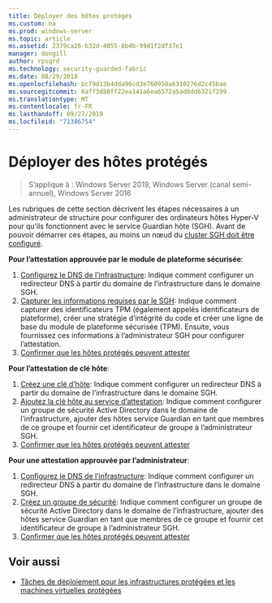 ```yaml
---
title: Déployer des hôtes protégés
ms.custom: na
ms.prod: windows-server
ms.topic: article
ms.assetid: 2379ca26-b32d-4055-8b4b-99d1f2df37e1
manager: dongill
author: rpsqrd
ms.technology: security-guarded-fabric
ms.date: 08/29/2018
ms.openlocfilehash: bc79d13b4dda96cd3e760958a6310276d2c45bae
ms.sourcegitcommit: 6aff3d88ff22ea141a6ea6572a5ad8dd6321f199
ms.translationtype: MT
ms.contentlocale: fr-FR
ms.lasthandoff: 09/27/2019
ms.locfileid: "71386754"
---
```

# <a name="deploy-guarded-hosts"></a>Déployer des hôtes protégés

>S’applique à : Windows Server 2019, Windows Server (canal semi-annuel), Windows Server 2016

Les rubriques de cette section décrivent les étapes nécessaires à un administrateur de structure pour configurer des ordinateurs hôtes Hyper-V pour qu’ils fonctionnent avec le service Guardian hôte (SGH). Avant de pouvoir démarrer ces étapes, au moins un nœud du [cluster SGH doit être configuré](guarded-fabric-setting-up-the-host-guardian-service-hgs.md).

**Pour l’attestation approuvée par le module de plateforme sécurisée**:
1. [Configurez le DNS de l’infrastructure](guarded-fabric-configuring-fabric-dns.md): Indique comment configurer un redirecteur DNS à partir du domaine de l’infrastructure dans le domaine SGH.
2. [Capturer les informations requises par le SGH](guarded-fabric-tpm-trusted-attestation-capturing-hardware.md): Indique comment capturer des identificateurs TPM (également appelés identificateurs de plateforme), créer une stratégie d’intégrité du code et créer une ligne de base du module de plateforme sécurisée (TPM). Ensuite, vous fournissez ces informations à l’administrateur SGH pour configurer l’attestation.
3. [Confirmer que les hôtes protégés peuvent attester](guarded-fabric-confirm-hosts-can-attest-successfully.md)

**Pour l’attestation de clé hôte**:
1. [Créez une clé d’hôte](guarded-fabric-create-host-key.md#create-a-host-key): Indique comment configurer un redirecteur DNS à partir du domaine de l’infrastructure dans le domaine SGH.
2. [Ajoutez la clé hôte au service d’attestation](guarded-fabric-create-host-key.md#add-the-host-key-to-the-attestation-service): Indique comment configurer un groupe de sécurité Active Directory dans le domaine de l’infrastructure, ajouter des hôtes service Guardian en tant que membres de ce groupe et fournir cet identificateur de groupe à l’administrateur SGH. 
3. [Confirmer que les hôtes protégés peuvent attester](guarded-fabric-confirm-hosts-can-attest-successfully.md)


**Pour une attestation approuvée par l’administrateur**:
1. [Configurez le DNS de l’infrastructure](guarded-fabric-configuring-fabric-dns.md): Indique comment configurer un redirecteur DNS à partir du domaine de l’infrastructure dans le domaine SGH.
2. [Créez un groupe de sécurité](guarded-fabric-admin-trusted-attestation-creating-a-security-group.md): Indique comment configurer un groupe de sécurité Active Directory dans le domaine de l’infrastructure, ajouter des hôtes service Guardian en tant que membres de ce groupe et fournir cet identificateur de groupe à l’administrateur SGH. 
3. [Confirmer que les hôtes protégés peuvent attester](guarded-fabric-confirm-hosts-can-attest-successfully.md)


## <a name="see-also"></a>Voir aussi

- [Tâches de déploiement pour les infrastructures protégées et les machines virtuelles protégées](guarded-fabric-deploying-hgs-overview.md#deployment-tasks-for-guarded-fabrics-and-shielded-vms)
